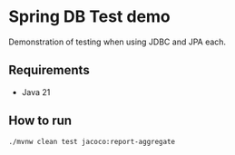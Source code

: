 Spring DB Test demo
================================================================================

Demonstration of testing when using JDBC and JPA each.


Requirements
--------------------------------------------------------------------------------

- Java 21


How to run
--------------------------------------------------------------------------------

```bash
./mvnw clean test jacoco:report-aggregate
```
